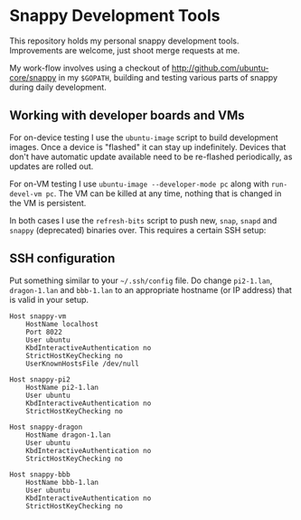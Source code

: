 # Snappy Development Tools

This repository holds my personal snappy development tools.  Improvements are
welcome, just shoot merge requests at me.

My work-flow involves using a checkout of http://github.com/ubuntu-core/snappy
in my ``$GOPATH``, building and testing various parts of snappy during daily development.

## Working with developer boards and VMs

For on-device testing I use the ``ubuntu-image`` script to build development
images. Once a device is "flashed" it can stay up indefinitely. Devices that
don't have automatic update available need to be re-flashed periodically, as
updates are rolled out.

For on-VM testing I use ``ubuntu-image --developer-mode pc`` along with
``run-devel-vm pc``. The VM can be killed at any time, nothing that is changed
in the VM is persistent.

In both cases I use the ``refresh-bits`` script to push new, ``snap``,
``snapd`` and ``snappy`` (deprecated) binaries over. This requires a certain
SSH setup:

## SSH configuration

Put something similar to your ``~/.ssh/config`` file. Do change ``pi2-1.lan``,
``dragon-1.lan`` and ``bbb-1.lan`` to an appropriate hostname (or IP address)
that is valid in your setup.

```
Host snappy-vm
    HostName localhost
    Port 8022
    User ubuntu
    KbdInteractiveAuthentication no
    StrictHostKeyChecking no
    UserKnownHostsFile /dev/null

Host snappy-pi2
    HostName pi2-1.lan
    User ubuntu
    KbdInteractiveAuthentication no
    StrictHostKeyChecking no

Host snappy-dragon
    HostName dragon-1.lan
    User ubuntu
    KbdInteractiveAuthentication no
    StrictHostKeyChecking no

Host snappy-bbb
    HostName bbb-1.lan
    User ubuntu
    KbdInteractiveAuthentication no
    StrictHostKeyChecking no

```
